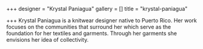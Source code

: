 +++
designer = "Krystal Paniagua"
gallery = []
title = "krystal-paniagua"

+++
Krystal Paniagua is a knitwear designer native to Puerto Rico. Her work focuses on the communities that surround her which serve as the foundation for her textiles and garments. Through her garments she envisions her idea of collectivity.